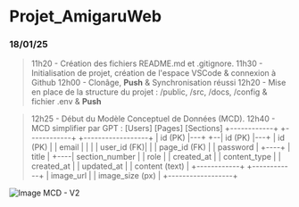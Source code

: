 # Projet_AmigaruWeb

### 18/01/25 
> 11h20 - Création des fichiers README.md et .gitignore.
> 11h30 - Initialisation de projet, création de l'espace VSCode & connexion à Github
> 12h00 - Clonâge, **Push** & Synchronisation réussi
> 12h20 - Mise en place de la structure du projet : /public, /src, /docs, /config & fichier .env & **Push**

> 12h25 - Début du Modèle Conceptuel de Données (MCD).
> 12h40 - MCD simplifier par GPT :
[Users]                  [Pages]               [Sections]
+------------+           +------------+        +------------------+
| id (PK)    |---+    +--| id (PK)    |---+    | id (PK)          |
| email      |   |    |  | user_id (FK)|  |    | page_id (FK)     |
| password   |   +----+  | title      |   +----| section_number   |
| role       |           | created_at |        | content_type     |
| created_at |           | updated_at |        | content (text)   |
+------------+           +------------+        | image_url        |
                                               | image_size (px)  |
                                               +------------------+

![Image MCD - V2](https://github.com/BaptisteLeDev/Projet_AmigaruWeb/blob/main/github/MCD_AmigaruWeb_V2.png?raw=true)